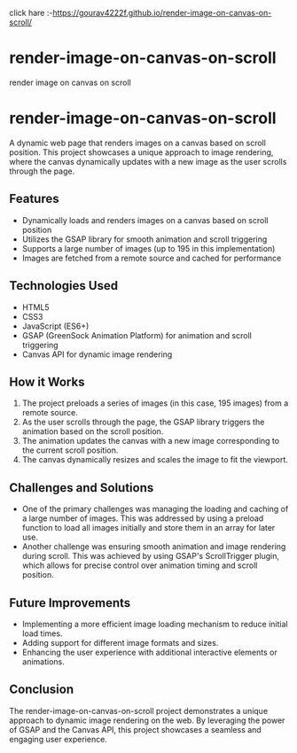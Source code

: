 click hare :-https://gourav4222f.github.io/render-image-on-canvas-on-scroll/

# render-image-on-canvas-on-scroll
render image on canvas on scroll
# render-image-on-canvas-on-scroll

A dynamic web page that renders images on a canvas based on scroll position. This project showcases a unique approach to image rendering, where the canvas dynamically updates with a new image as the user scrolls through the page.

## Features

* Dynamically loads and renders images on a canvas based on scroll position
* Utilizes the GSAP library for smooth animation and scroll triggering
* Supports a large number of images (up to 195 in this implementation)
* Images are fetched from a remote source and cached for performance

## Technologies Used

* HTML5
* CSS3
* JavaScript (ES6+)
* GSAP (GreenSock Animation Platform) for animation and scroll triggering
* Canvas API for dynamic image rendering

## How it Works

1. The project preloads a series of images (in this case, 195 images) from a remote source.
2. As the user scrolls through the page, the GSAP library triggers the animation based on the scroll position.
3. The animation updates the canvas with a new image corresponding to the current scroll position.
4. The canvas dynamically resizes and scales the image to fit the viewport.

## Challenges and Solutions

* One of the primary challenges was managing the loading and caching of a large number of images. This was addressed by using a preload function to load all images initially and store them in an array for later use.
* Another challenge was ensuring smooth animation and image rendering during scroll. This was achieved by using GSAP's ScrollTrigger plugin, which allows for precise control over animation timing and scroll position.

## Future Improvements

* Implementing a more efficient image loading mechanism to reduce initial load times.
* Adding support for different image formats and sizes.
* Enhancing the user experience with additional interactive elements or animations.

## Conclusion

The render-image-on-canvas-on-scroll project demonstrates a unique approach to dynamic image rendering on the web. By leveraging the power of GSAP and the Canvas API, this project showcases a seamless and engaging user experience.
